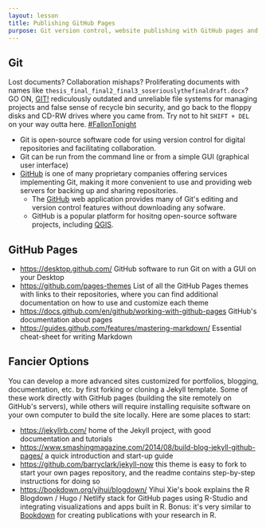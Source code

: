 ```yaml
---
layout: lesson
title: Publishing GitHub Pages
purpose: Git version control, website publishing with GitHub pages and Jekyll themes
---
```


## Git

Lost documents? Collaboration mishaps? Proliferating documents with names like `thesis_final_final2_final3_soseriouslythefinaldraft.docx`? GO ON, [GIT!](https://git-scm.com/) rediculously outdated and unreliable file systems for managing projects and false sense of recycle bin security, and go back to the floppy disks and CD-RW drives where you came from. Try not to hit `SHIFT + DEL` on your way outta here. [#FallonTonight](https://www.youtube.com/c/fallontonight/search?query=go%20on%20git)

- Git is open-source software code for using version control for digital repositories and facilitating collaboration.
- Git can be run from the command line or from a simple GUI (graphical user interface) 
- [GitHub](https://github.com) is one of many proprietary companies offering services implementing Git, making it more convenient to use and providing web servers for backing up and sharing repositories.
  - The [GitHub](https://github.com) web application provides many of Git's  editing and version control features without downloading any sofware.
  - GitHub is a popular platform for hositng open-source software projects, including [QGIS](https://github.com/qgis/QGIS).

## GitHub Pages

- https://desktop.github.com/ GitHub software to run Git on with a GUI on your Desktop
- https://github.com/pages-themes List of all the GitHub Pages themes with links to their repositories, where you can find additional documentation on how to use and customize each theme
- https://docs.github.com/en/github/working-with-github-pages GitHub's documentation about pages
- https://guides.github.com/features/mastering-markdown/ Essential cheat-sheet for writing Markdown

## Fancier Options

You can develop a more advanced sites customized for portfolios, blogging, documentation, etc. by first forking or cloning a Jekyll template. Some of these work directly with GitHub pages (building the site remotely on GitHub's servers), while others will require installing requisite software on your own computer to build the site locally. Here are some places to start:

- https://jekyllrb.com/ home of the Jekyll project, with good documentation and tutorials
- https://www.smashingmagazine.com/2014/08/build-blog-jekyll-github-pages/ a quick introduction and start-up guide
- https://github.com/barryclark/jekyll-now this theme is easy to fork to start your own pages repository, and the readme contains step-by-step instructions for doing so
- https://bookdown.org/yihui/blogdown/ Yihui Xie's book explains the R Blogdown / Hugo / Netlify stack for GitHub pages using R-Studio and integrating visualizations and apps built in R. Bonus: it's very similar to [Bookdown](https://bookdown.org/) for creating publications with your research in R.
